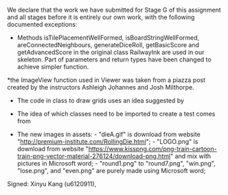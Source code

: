 We declare that the work we have submitted for Stage G of this assignment and all stages before it is entirely our own work, with the following documented exceptions:

* Methods isTilePlacementWellFormed, isBoardStringWellFormed, areConnectedNeighbours,
  generateDiceRoll, getBasicScore and getAdvancedScore in the original class RailwayInk are 
  used in our skeleton. Part of parameters and return types have been changed to achieve simpler function.

*the ImageView function used in Viewer was taken from a piazza post created by the instructors Ashleigh Johannes and Josh Milthorpe.

* The code in class <Viewer> to draw grids uses an idea suggested by <Olivia Chen>

* The idea of which classes need to be imported to create a test comes from <IsBoardStringWellFormedTest>

* The new images in assets:
        - "dieA.gif" is download from website "http://premium-institute.com/RollingDie.html";
        - "LOGO.png" is download from website "https://www.kisspng.com/png-train-cartoon-train-png-vector-material-276124/download-png.html"
          and mix with pictures in Microsoft word;
        - "round1.png" to "round7.png", "win.png", "lose.png", and "even.png" are purely made using Microsoft word;
        

Signed: Xinyu Kang (u6120911), 
